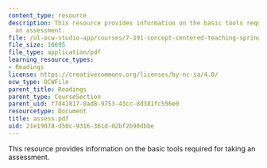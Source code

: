 ```yaml
---
content_type: resource
description: This resource provides information on the basic tools required for taking
  an assessment.
file: /ol-ocw-studio-app/courses/7-391-concept-centered-teaching-spring-2006/21e19078d50c9316361d02bf2b90dbbe_assess.pdf
file_size: 16695
file_type: application/pdf
learning_resource_types:
- Readings
license: https://creativecommons.org/licenses/by-nc-sa/4.0/
ocw_type: OCWFile
parent_title: Readings
parent_type: CourseSection
parent_uid: f7d41817-0ad8-9753-43cc-8d381fc556e0
resourcetype: Document
title: assess.pdf
uid: 21e19078-d50c-9316-361d-02bf2b90dbbe
---
```

This resource provides information on the basic tools required for taking an assessment.